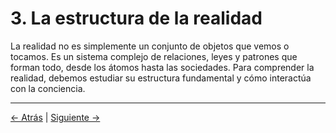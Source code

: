 # 3. La estructura de la realidad

La realidad no es simplemente un conjunto de objetos que vemos o tocamos. Es un sistema complejo de relaciones, leyes y patrones que forman todo, desde los átomos hasta las sociedades. Para comprender la realidad, debemos estudiar su estructura fundamental y cómo interactúa con la conciencia.

---
<div class="navigation-links">
<a href="../02_La_cuestion_de_la_existencia/" class="nav-link prev-link">← Atrás</a> | <a href="../04_El_papel_de_la_conciencia/" class="nav-link next-link">Siguiente →</a>
</div>
